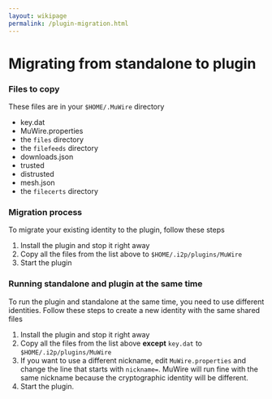 ```yaml
---
layout: wikipage
permalink: /plugin-migration.html
---
```


# Migrating from standalone to plugin

### Files to copy

These files are in your `$HOME/.MuWire` directory

* key.dat
* MuWire.properties
* the `files` directory 
* the `filefeeds` directory
* downloads.json
* trusted
* distrusted
* mesh.json
* the `filecerts` directory

### Migration process

To migrate your existing identity to the plugin, follow these steps

1. Install the plugin and stop it right away
2. Copy all the files from the list above to `$HOME/.i2p/plugins/MuWire`
3. Start the plugin

### Running standalone and plugin at the same time

To run the plugin and standalone at the same time, you need to use different identities.  Follow these steps to create a new identity with the same shared files

1. Install the plugin and stop it right away
2. Copy all the files from the list above **except** `key.dat` to `$HOME/.i2p/plugins/MuWire`
3. If you want to use a different nickname, edit `MuWire.properties` and change the line that starts with `nickname=`.  MuWire will run fine with the same nickname because the cryptographic identity will be different.
4. Start the plugin.
